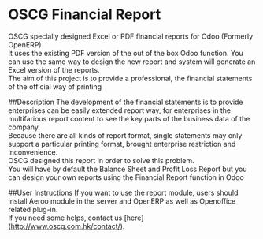 # OSCG Financial Report
OSCG specially designed Excel or PDF financial reports for Odoo (Formerly OpenERP) <br>
It uses the existing PDF version of the out of the box Odoo function. You can use the same way to design the new report and system will generate an Excel version of the reports. <br>
The aim of this project is to provide a professional, the financial statements of the official way of printing<br>

##Description
The development of the financial statements is to provide enterprises can be easily extended report way, for enterprises in the multifarious report content to see the key parts of the business data of the company.<br>
Because there are all kinds of report format, single statements may only support a particular printing format, brought enterprise restriction and inconvenience.<br>
OSCG designed this report in order to solve this problem.<br>
You will have by default the Balance Sheet and Profit Loss Report but you can design your own reports using the Financial Report function in Odoo<br>

##User Instructions
If you want to use the report module, users should install Aeroo module in the server and OpenERP as well as Openoffice related plug-in.<br>
If you need some helps, contact us [here] (http://www.oscg.com.hk/contact/).



